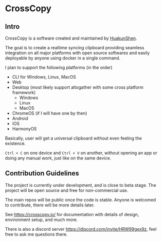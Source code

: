 # CrossCopy

## Intro

CrossCopy is a software created and maintained by [HuakunShen](https://github.com/HuakunShen).

The goal is to create a realtime syncing clipboard providing seamless integration on all major platforms 
with open source softwares and easily deployable by anyone using docker in a single command.

I plan to support the following platforms (in the order)
- CLI for Windows, Linux, MacOS
- Web
- Desktop (most likely support altogather with some cross platform framework)
  - Windows
  - Linux
  - MacOS
- ChromeOS (if I will have one by then)
- Android
- IOS
- HarmonyOS

Basically, user will get a universal clipboard without even feeling the existence. 

`Ctrl + C` on one device and `Ctrl + V` on another, without opening an app or doing any manual work, just like on the same device.

## Contribution Guidelines

The project is currently under development, and is close to beta stage. The project will be open source and free for non-commercial use.

The main repos will be public once the code is stable. Anyone is welcomed to contribute, there will be more details later.

See https://crosscopy.io/ for documentation with details of design, environment setup, and much more.

There is also a discord server https://discord.com/invite/HRW99gex9z, feel free to ask me questions there.

